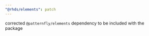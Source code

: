 ```yaml
---
"@rhds/elements": patch
---
```


corrected `@patternfly/elements` dependency to be included with the package
